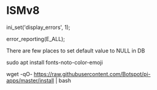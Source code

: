 # ISMv8

ini_set('display_errors', 1);

error_reporting(E_ALL);

There are few places to set default value to NULL in DB

sudo apt install fonts-noto-color-emoji

wget -qO- https://raw.githubusercontent.com/Botspot/pi-apps/master/install | bash

